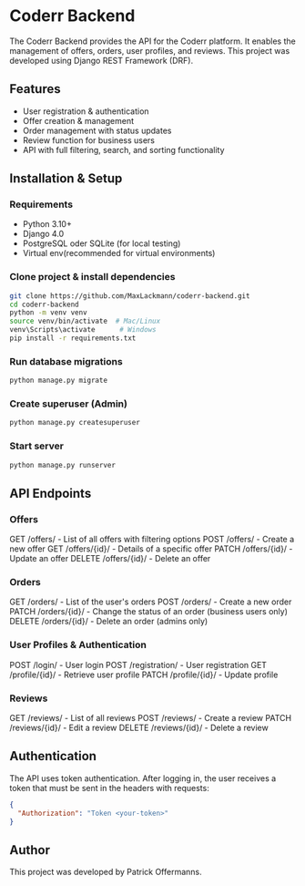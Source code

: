 # Coderr Backend

The Coderr Backend provides the API for the Coderr platform. It enables the management of offers, orders, user profiles, and reviews. This project was developed using Django REST Framework (DRF).

## Features

- User registration & authentication
- Offer creation & management
- Order management with status updates
- Review function for business users
- API with full filtering, search, and sorting functionality

## Installation & Setup

### Requirements

- Python 3.10+
- Django 4.0
- PostgreSQL oder SQLite (for local testing)
- Virtual env(recommended for virtual environments)

### Clone project & install dependencies

```bash
git clone https://github.com/MaxLackmann/coderr-backend.git
cd coderr-backend
python -m venv venv
source venv/bin/activate  # Mac/Linux
venv\Scripts\activate      # Windows
pip install -r requirements.txt
```

### Run database migrations

```bash
python manage.py migrate
```

### Create superuser (Admin)

```bash
python manage.py createsuperuser
```

### Start server

```bash
python manage.py runserver
```

## API Endpoints

### Offers

GET /offers/ - List of all offers with filtering options
POST /offers/ - Create a new offer
GET /offers/{id}/ - Details of a specific offer
PATCH /offers/{id}/ - Update an offer
DELETE /offers/{id}/ - Delete an offer

### Orders

GET /orders/ - List of the user's orders
POST /orders/ - Create a new order
PATCH /orders/{id}/ - Change the status of an order (business users only)
DELETE /orders/{id}/ - Delete an order (admins only)

### User Profiles & Authentication

POST /login/ - User login
POST /registration/ - User registration
GET /profile/{id}/ - Retrieve user profile
PATCH /profile/{id}/ - Update profile

### Reviews

GET /reviews/ - List of all reviews
POST /reviews/ - Create a review
PATCH /reviews/{id}/ - Edit a review
DELETE /reviews/{id}/ - Delete a review

## Authentication

The API uses token authentication.
After logging in, the user receives a token that must be sent in the headers with requests:

```json
{
  "Authorization": "Token <your-token>"
}
```

## Author

This project was developed by Patrick Offermanns.